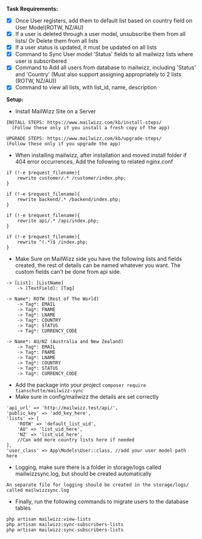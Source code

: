 **Task Requirements:**
- [x] Once User registers, add them to default list based on country field on User Model(ROTW, NZ/AU)
- [x] If a user is deleted through a user model, unsubscribe them from all lists/ Or Delete them from all lists
- [x] If a user status is updated, it must be updated on all lists
- [x] Command to Sync User model 'Status' fields to all mailwizz lists where user is subscribered
- [x] Command to Add all users from database to mailwizz, including 'Status' and 'Country' (Must also support assigning appropriately to 2 lists (ROTW, NZ/AU))
- [x] Command  to view all lists, with list_id, name, description

**Setup:**
* Install MailWizz Site on a Server 
```
INSTALL STEPS: https://www.mailwizz.com/kb/install-steps/  
  (Follow these only if you install a fresh copy of the app)

UPGRADE STEPS: https://www.mailwizz.com/kb/upgrade-steps/  
(Follow these only if you upgrade the app)
```

* When installing mailwizz, after installation and moved install folder
  if 404 error occurrences, Add the following to related nginx.conf
```
if (!-e $request_filename){
    rewrite customer/.* /customer/index.php;
}

if (!-e $request_filename){
    rewrite backend/.* /backend/index.php;
}

if (!-e $request_filename){
    rewrite api/.* /api/index.php;
}

if (!-e $request_filename){
    rewrite ^(.*)$ /index.php;
}
```

* Make Sure on MailWizz side you have the following lists and fields created, the rest of details can be named whatever you want. The custom fields can't be done from api side.
```
-> [List]: [ListName]
    -> [TextField]: [Tag]

-> Name*: ROTW (Rest of The World)
    -> Tag*: EMAIL
    -> Tag*: FNAME
    -> Tag*: LNAME
    -> Tag*: COUNTRY
    -> Tag*: STATUS
    -> Tag*: CURRENCY_CODE
    
-> Name*: AU/NZ (Australia and New Zealand)
    -> Tag*: EMAIL
    -> Tag*: FNAME
    -> Tag*: LNAME
    -> Tag*: COUNTRY
    -> Tag*: STATUS
    -> Tag*: CURRENCY_CODE
```
* Add the package into your project
```composer require tianschutte/mailwizz-sync```
* Make sure in config/mailwizz the details are set correctly
```  
'api_url' => 'http://mailwizz.test/api/',
'public_key' => 'add_key_here',
'lists' => [
    'ROTW' => 'default_list_uid',
    'AU' => 'list_uid_here',
    'NZ' => 'list_uid_here',
    //Can add more country lists here if needed
],
'user_class' => App\Models\User::class, //add your user model path here
```
* Logging, make sure there is a folder in storage/logs called mailwizzsync.log, but should be created automatically
```
An separate file for logging should be created in the storage/logs/ called mailwizzsync.log
```
* Finally, run the following commands to migrate users to the database tables
```
php artisan mailwizz:view-lists
php artisan mailwizz:sync-subscribers-lists
php artisan mailwizz:sync-subscribers-lists
```
